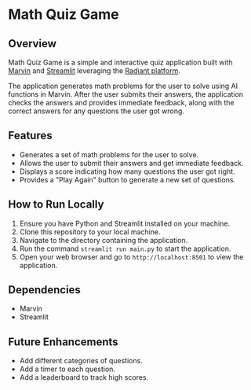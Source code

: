 # Math Quiz Game

## Overview
Math Quiz Game is a simple and interactive quiz application built with [Marvin](https://github.com/PrefectHQ/marvin) and [Streamlit](https://streamlit.io/) leveraging the [Radiant platform](https://radiantai.com). 

The application generates math problems for the user to solve using AI functions in Marvin. After the user submits their answers, the application checks the answers and provides immediate feedback, along with the correct answers for any questions the user got wrong.

## Features
- Generates a set of math problems for the user to solve.
- Allows the user to submit their answers and get immediate feedback.
- Displays a score indicating how many questions the user got right.
- Provides a "Play Again" button to generate a new set of questions.

## How to Run Locally
1. Ensure you have Python and Streamlit installed on your machine.
2. Clone this repository to your local machine.
3. Navigate to the directory containing the application.
4. Run the command `streamlit run main.py` to start the application.
5. Open your web browser and go to `http://localhost:8501` to view the application.

## Dependencies
- Marvin
- Streamlit

## Future Enhancements
- Add different categories of questions.
- Add a timer to each question.
- Add a leaderboard to track high scores.